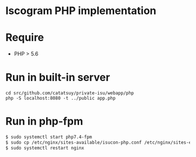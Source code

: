 # Iscogram PHP implementation

# Require
* PHP > 5.6

# Run in built-in server

```
cd src/github.com/catatsuy/private-isu/webapp/php
php -S localhost:8080 -t ../public app.php
```

# Run in php-fpm
```bash
$ sudo systemctl start php7.4-fpm
$ sudo cp /etc/nginx/sites-available/isucon-php.conf /etc/nginx/sites-enabled/isucon.conf 
$ sudo systemctl restart nginx
```

